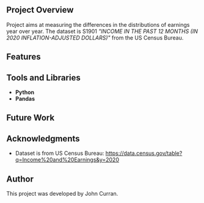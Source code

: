 ## Project Overview
Project aims at measuring the differences in the distributions of earnings year over year. The dataset is S1901 *"INCOME IN THE PAST 12 MONTHS (IN 2020 INFLATION-ADJUSTED DOLLARS)"* from the US Census Bureau. 

## Features

## Tools and Libraries
- **Python**
- **Pandas**

## Future Work

## Acknowledgments
- Dataset is from US Census Bureau: https://data.census.gov/table?q=Income%20and%20Earnings&y=2020

## Author
This project was developed by John Curran.